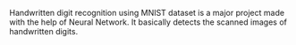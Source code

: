 Handwritten digit recognition using MNIST dataset is a major project made with the help of Neural Network. It basically detects the scanned images of handwritten digits. 
